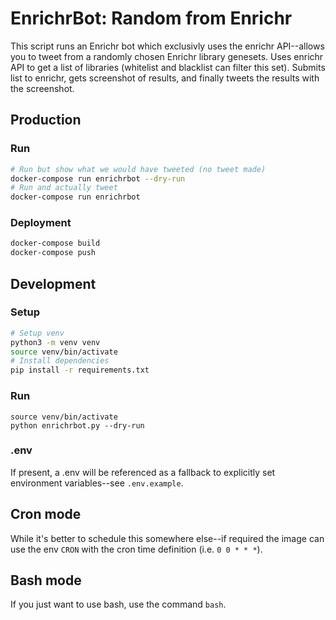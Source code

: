 # EnrichrBot: Random from Enrichr

This script runs an Enrichr bot which exclusivly uses the enrichr API--allows you to tweet from a randomly chosen Enrichr library genesets. Uses enrichr API to get a list of libraries (whitelist and blacklist can filter this set). Submits list to enrichr, gets screenshot of results, and finally tweets the results with the screenshot.

## Production

### Run
```bash
# Run but show what we would have tweeted (no tweet made)
docker-compose run enrichrbot --dry-run
# Run and actually tweet
docker-compose run enrichrbot
```

### Deployment
```bash
docker-compose build
docker-compose push
```

## Development

### Setup
```bash
# Setup venv
python3 -m venv venv
source venv/bin/activate
# Install dependencies
pip install -r requirements.txt
```

### Run
```
source venv/bin/activate
python enrichrbot.py --dry-run
```

### .env
If present, a .env will be referenced as a fallback to explicitly set environment variables--see `.env.example`.

## Cron mode
While it's better to schedule this somewhere else--if required the image can use the env `CRON` with the cron time definition (i.e. `0 0 * * *`).

## Bash mode
If you just want to use bash, use the command `bash`.
